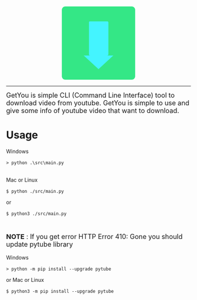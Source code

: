 <p align="center">
    <img width="200" height="200" src="./assets/Logo.png">
</p>

----------
<font size="4">GetYou is simple CLI (Command Line Interface) tool to download video from youtube. GetYou is simple to use and give some info of youtube video that want to download.</font>

# Usage 
Windows 
```
> python .\src\main.py
```
<br>
Mac or Linux

```
$ python ./src/main.py
```

or

```
$ python3 ./src/main.py 
```

<br>

<font size="4">**NOTE** : If you get error HTTP Error 410: Gone you should update pytube library</font> <br><br>
Windows

```
> python -m pip install --upgrade pytube
```

or 
Mac or Linux

```
$ python3 -m pip install --upgrade pytube
```
